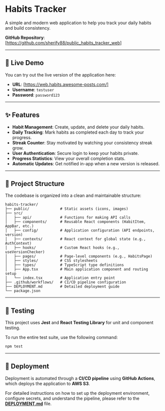# Habits Tracker

A simple and modern web application to help you track your daily habits and build consistency.

**GitHub Repository**: [https://github.com/sherify88/public_habits_tracker_web]

---

## 🚀 Live Demo

You can try out the live version of the application here:

-   **URL**: [https://web.habits.awesome-posts.com/]
-   **Username**: `testuser`
-   **Password**: `password123`

---

## ✨ Features

-   **Habit Management**: Create, update, and delete your daily habits.
-   **Daily Tracking**: Mark habits as completed each day to track your progress.
-   **Streak Counter**: Stay motivated by watching your consistency streak grow.
-   **User Authentication**: Secure login to keep your habits private.
-   **Progress Statistics**: View your overall completion stats.
-   **Automatic Updates**: Get notified in-app when a new version is released.

---

## 📂 Project Structure

The codebase is organized into a clean and maintainable structure:

```
habits-tracker/
├── public/              # Static assets (icons, images)
├── src/
│   ├── api/             # Functions for making API calls
│   ├── components/      # Reusable React components (HabitItem, AppBar, etc.)
│   ├── config/          # Application configuration (API endpoints, version)
│   ├── contexts/        # React context for global state (e.g., AuthContext)
│   ├── hooks/           # Custom React hooks (e.g., useVersionChecker)
│   ├── pages/           # Page-level components (e.g., HabitsPage)
│   ├── styles/          # CSS stylesheets
│   ├── types/           # TypeScript type definitions
│   ├── App.tsx          # Main application component and routing setup
│   └── index.tsx        # Application entry point
├── .github/workflows/   # CI/CD pipeline configuration
├── DEPLOYMENT.md        # Detailed deployment guide
└── package.json
```

---

## 🧪 Testing

This project uses **Jest** and **React Testing Library** for unit and component testing.

To run the entire test suite, use the following command:

```bash
npm test
```

---

## 🚢 Deployment

Deployment is automated through a **CI/CD pipeline** using **GitHub Actions**, which deploys the application to **AWS S3**.

For detailed instructions on how to set up the deployment environment, configure secrets, and understand the pipeline, please refer to the **[DEPLOYMENT.md](DEPLOYMENT.md)** file. 